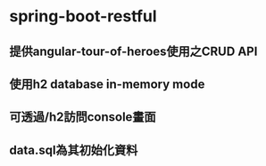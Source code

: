 # spring-boot-restful 
## 提供angular-tour-of-heroes使用之CRUD API
## 使用h2 database in-memory mode
## 可透過/h2訪問console畫面
## data.sql為其初始化資料

